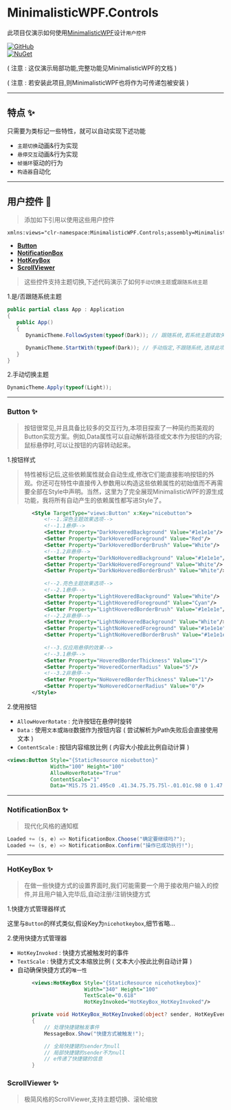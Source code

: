 ﻿# MinimalisticWPF.Controls

此项目仅演示如何使用[MinimalisticWPF](#https://github.com/Axvser/MinimalisticWPF)设计`用户控件`

[![GitHub](https://img.shields.io/badge/GitHub-Repository-blue?logo=github)](https://github.com/Axvser/MinimalisticWPF.Controls)  
[![NuGet](https://img.shields.io/nuget/v/MinimalisticWPF.Controls?color=green&logo=nuget)](https://www.nuget.org/packages/MinimalisticWPF.Controls/)

( 注意 : 这仅演示局部功能,完整功能见MinimalisticWPF的文档 )

( 注意 : 若安装此项目,则MinimalisticWPF也将作为可传递包被安装 )

---

## 特点 ✨
只需要为类标记一些特性，就可以自动实现下述功能
- `主题切换`动画&行为实现
- `悬停交互`动画&行为实现
- `帧循环`驱动的行为
- `构造器`自动化

---

## 用户控件 🚀

> 添加如下引用以使用这些用户控件

```xml
xmlns:views="clr-namespace:MinimalisticWPF.Controls;assembly=MinimalisticWPF.Controls"
```

- **[Button](#Button)** 
- **[NotificationBox](#NotificationBox)**
- **[HotKeyBox](#HotKeyBox)**
- **[ScrollViewer](#ScrollViewer)**

> 这些控件支持主题切换,下述代码演示了如何`手动切换主题`或`跟随系统主题`

1.是/否跟随系统主题

```csharp
public partial class App : Application
{
   public App()
   {
      DynamicTheme.FollowSystem(typeof(Dark)); // 跟随系统,若系统主题读取失败,则使用Dark主题

      DynamicTheme.StartWith(typeof(Dark)); // 手动指定,不跟随系统,选择此项后,请手动切换主题
   }
}
```

2.手动切换主题

```csharp
DynamicTheme.Apply(typeof(Light));
```

---

### Button ✨

> 按钮很常见,并且具备比较多的交互行为,本项目探索了一种简约而美观的Button实现方案。例如,Data属性可以自动解析路径或文本作为按钮的内容;鼠标悬停时,可以让按钮的内容转动起来。

1.按钮样式

> 特性被标记后,这些依赖属性就会自动生成,修改它们能直接影响按钮的外观。你还可在特性中直接传入参数用以构造这些依赖属性的初始值而不再需要全部在Style中声明。当然，这里为了完全展现MinimalisticWPF的源生成功能，我将所有自动产生的依赖属性都写进Style了。

```xml
        <Style TargetType="views:Button" x:Key="nicebutton">
            <!--1.深色主题效果选项-->
            <!--1.1悬停-->
            <Setter Property="DarkHoveredBackground" Value="#1e1e1e"/>
            <Setter Property="DarkHoveredForeground" Value="Red"/>
            <Setter Property="DarkHoveredBorderBrush" Value="White"/>
            <!--1.2非悬停-->
            <Setter Property="DarkNoHoveredBackground" Value="#1e1e1e"/>
            <Setter Property="DarkNoHoveredForeground" Value="White"/>
            <Setter Property="DarkNoHoveredBorderBrush" Value="White"/>
            
            <!--2.亮色主题效果选项-->
            <!--2.1悬停-->
            <Setter Property="LightHoveredBackground" Value="White"/>
            <Setter Property="LightHoveredForeground" Value="Cyan"/>
            <Setter Property="LightHoveredBorderBrush" Value="#1e1e1e"/>
            <!--2.2非悬停-->
            <Setter Property="LightNoHoveredBackground" Value="White"/>
            <Setter Property="LightNoHoveredForeground" Value="#1e1e1e"/>
            <Setter Property="LightNoHoveredBorderBrush" Value="#1e1e1e"/>
            
            <!--3.仅应用悬停的效果-->
            <!--3.1悬停-->
            <Setter Property="HoveredBorderThickness" Value="1"/>
            <Setter Property="HoveredCornerRadius" Value="5"/>
            <!--3.2非悬停-->
            <Setter Property="NoHoveredBorderThickness" Value="1"/>
            <Setter Property="NoHoveredCornerRadius" Value="0"/>
        </Style>
```
2.使用按钮
- `AllowHoverRotate` : 允许按钮在悬停时旋转
- `Data` : 使用`文本`或`路径`数据作为按钮内容 ( 尝试解析为Path失败后会直接使用文本 )
- `ContentScale` : 按钮内容缩放比例 ( 内容大小按此比例自动计算 )
```xml
<views:Button Style="{StaticResource nicebutton}" 
              Width="100" Height="100" 
              AllowHoverRotate="True" 
              ContentScale="1"
              Data="M15.75 21.495c0 .41.34.75.75.75l-.01.01c.98 0 1.47 0 1.93-.09a4.73 4.73 0 0 0 3.73-3.73c.09-.46.09-.95.09-1.93c0-.41-.34-.75-.75-.75s-.75.34-.75.75c0 .88 0 1.32-.06 1.63a3.24 3.24 0 0 1-2.55 2.55c-.31.06-.75.06-1.63.06c-.41 0-.75.34-.75.75m-8.25.75l-.01-.01c.41 0 .75-.34.75-.75s-.34-.75-.75-.75c-.87 0-1.32 0-1.63-.06a3.24 3.24 0 0 1-2.55-2.55c-.06-.31-.06-.75-.06-1.63c0-.41-.34-.75-.75-.75s-.75.34-.75.75c0 .98 0 1.47.09 1.93a4.74 4.74 0 0 0 3.73 3.73c.46.09.95.09 1.93.09m13.25-14.75c0 .41.34.75.75.75l.01.01c.41 0 .75-.34.75-.75c0-.98 0-1.47-.09-1.93a4.74 4.74 0 0 0-3.73-3.73c-.46-.09-.95-.09-1.93-.09c-.41 0-.75.34-.75.75s.34.75.75.75c.87 0 1.32 0 1.63.06c1.29.25 2.29 1.26 2.55 2.55c.06.31.06.75.06 1.63m-19 0c0 .41.34.75.75.75l.01-.01c.41 0 .75-.34.75-.75c0-.88 0-1.32.06-1.63a3.24 3.24 0 0 1 2.55-2.55c.31-.06.75-.06 1.63-.06c.41 0 .75-.34.75-.75s-.34-.75-.75-.75c-.98 0-1.47 0-1.93.09a4.73 4.73 0 0 0-3.73 3.73c-.09.46-.09.95-.09 1.93m9.25 9.75h2c2.02 0 3.14 0 3.94-.81c.81-.8.81-1.92.81-3.94s-.01-3.13-.81-3.94s-1.92-.81-3.94-.81h-.25v-1.25c0-.41-.34-.75-.75-.75s-.75.34-.75.75v1.25H11c-2.02 0-3.14 0-3.94.81c-.81.8-.81 1.92-.81 3.94s.01 3.13.81 3.94s1.92.81 3.94.81m-2.88-7.63c.35-.36 1.13-.37 2.88-.37h2c1.74 0 2.53.02 2.88.37c.36.35.37 1.14.37 2.88s-.02 2.53-.37 2.88c-.35.36-1.13.37-2.88.37h-2c-1.74 0-2.53-.02-2.88-.37c-.36-.35-.37-1.14-.37-2.88s.02-2.53.37-2.88m5.13 2.38c0 .41.34.75.75.75s.75-.34.75-.75v-.5c0-.41-.34-.75-.75-.75s-.75.34-.75.75zm-4 0c0 .41.34.75.75.75s.75-.34.75-.75v-.5c0-.41-.34-.75-.75-.75s-.75.34-.75.75z"/>
```

---

### NotificationBox ✨

> 现代化风格的通知框

```csharp
Loaded += (s, e) => NotificationBox.Choose("确定要继续吗?");
Loaded += (s, e) => NotificationBox.Confirm("操作已成功执行!");
```

---

### HotKeyBox ✨

> 在做一些快捷方式的设置界面时,我们可能需要一个用于接收用户输入的控件,并且用户输入完毕后,自动注册/注销快捷方式

1.快捷方式管理器样式

这里与`Button`的样式类似,假设Key为`nicehotkeybox`,细节省略…

2.使用快捷方式管理器
- `HotKeyInvoked` : 快捷方式被触发时的事件
- `TextScale` : 快捷方式文本缩放比例 ( 文本大小按此比例自动计算 )
- 自动确保快捷方式的`唯一性`

```xml
        <views:HotKeyBox Style="{StaticResource nicehotkeybox}"
                         Width="340" Height="100"
                         TextScale="0.618"
                         HotKeyInvoked="HotKeyBox_HotKeyInvoked"/>
```

```csharp
        private void HotKeyBox_HotKeyInvoked(object? sender, HotKeyEventArgs e)
        {
            // 处理快捷键触发事件
            MessageBox.Show("快捷方式被触发!");

            // 全局快捷键的sender为null
            // 局部快捷键的sender不为null
            // e传递了快捷键的信息
        }
```

### ScrollViewer ✨

> 极简风格的ScrollViewer,支持主题切换、滚轮缩放
